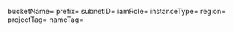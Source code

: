 bucketName=<Bucket on estan els discs>
prefix=<path on es guarda>
subnetID=<id de la subnet on restaurarem>
iamRole=<Rol utilitzat>
instanceType=<tamany de la instancia>
region=<regio>
projectTag=<tag>
nameTag=<tag>
